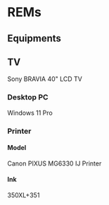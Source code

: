 # REMs
<!--
**k1pc/k1pc** is a ✨ _special_ ✨ repository because its `README.md` (this file) appears on your GitHub profile.

Here are some ideas to get you started:

- 🔭 I’m currently working on ...
- 🌱 I’m currently learning ...
- 👯 I’m looking to collaborate on ...
- 🤔 I’m looking for help with ...
- 💬 Ask me about ...
- 📫 How to reach me: ...
- 😄 Pronouns: ...
- ⚡ Fun fact: ...
-->
## Equipments

## TV
Sony BRAVIA 40" LCD TV

### Desktop PC
Windows 11 Pro

### Printer
#### Model
Canon PIXUS MG6330 IJ Printer
#### Ink
350XL+351

